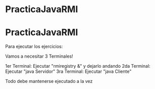 # PracticaJavaRMI
# PracticaJavaRMI


Para ejecutar los ejercicios:

Vamos a necesitar 3 Terminales!

1er Terminal: Ejecutar "rmiregistry &" y dejarlo andando
2da Terminal: Ejecutar "java Servidor"
3ra Terminal: Ejecutar "java Cliente"

Todo debe mantenerse ejecutado a la vez